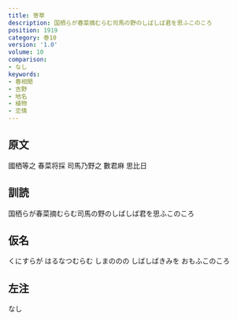 ```yaml
---
title: 寄草
description: 国栖らが春菜摘むらむ司馬の野のしばしば君を思ふこのころ
position: 1919
category: 巻10
version: '1.0'
volume: 10
comparison:
- なし
keywords:
- 春相聞
- 吉野
- 地名
- 植物
- 恋情
---
```


## 原文

國栖等之 春菜将採 司馬乃野之 數君麻 思比日

## 訓読

国栖らが春菜摘むらむ司馬の野のしばしば君を思ふこのころ

## 仮名

くにすらが はるなつむらむ しまののの しばしばきみを おもふこのころ

## 左注

なし
